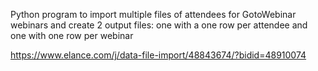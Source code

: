 Python program to import multiple files of attendees for GotoWebinar webinars and create 2 output files: 
one with a one row per attendee and one with one row per webinar

https://www.elance.com/j/data-file-import/48843674/?bidid=48910074
